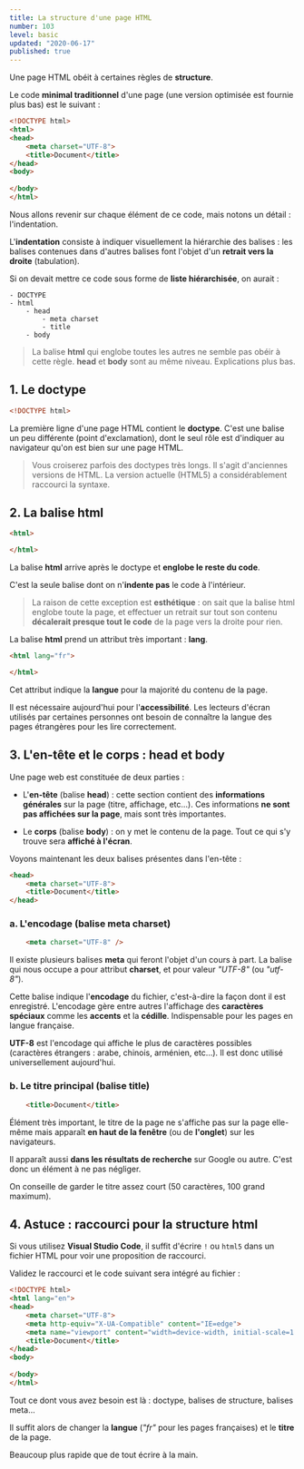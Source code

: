 ```yaml
---
title: La structure d'une page HTML
number: 103
level: basic
updated: "2020-06-17"
published: true
---
```


Une page HTML obéit à certaines règles de **structure**.

Le code **minimal traditionnel** d'une page (une version optimisée est fournie plus bas) est le suivant :

```html
<!DOCTYPE html>
<html>
<head>
    <meta charset="UTF-8">
    <title>Document</title>
</head>
<body>
    
</body>
</html>
```

Nous allons revenir sur chaque élément de ce code, mais notons un détail : l'indentation.

L'**indentation** consiste à indiquer visuellement la hiérarchie des balises : les balises contenues dans d'autres balises font l'objet d'un **retrait vers la droite** (tabulation).

Si on devait mettre ce code sous forme de **liste hiérarchisée**, on aurait :

```
- DOCTYPE
- html
    - head
        - meta charset
        - title
    - body
```

> La balise **html** qui englobe toutes les autres ne semble pas obéir à cette règle. **head** et **body** sont au même niveau. Explications plus bas.


## 1. Le doctype

```html
<!DOCTYPE html>
```

La première ligne d'une page HTML contient le **doctype**. C'est une balise un peu différente (point d'exclamation), dont le seul rôle est d'indiquer au navigateur qu'on est bien sur une page HTML.

> Vous croiserez parfois des doctypes très longs. Il s'agit d'anciennes versions de HTML. La version actuelle (HTML5) a considérablement raccourci la syntaxe.


## 2. La balise html

```html
<html>

</html>
```

La balise **html** arrive après le doctype et **englobe le reste du code**.

C'est la seule balise dont on n'**indente pas** le code à l'intérieur.

> La raison de cette exception est **esthétique** : on sait que la balise html englobe toute la page, et effectuer un retrait sur tout son contenu **décalerait presque tout le code** de la page vers la droite pour rien.

La balise **html** prend un attribut très important : **lang**.

```html
<html lang="fr">

</html>
```

Cet attribut indique la **langue** pour la majorité du contenu de la page.

Il est nécessaire aujourd'hui pour l'**accessibilité**. Les lecteurs d'écran utilisés par certaines personnes ont besoin de connaître la langue des pages étrangères pour les lire correctement.


## 3. L'en-tête et le corps : head et body

Une page web est constituée de deux parties :

- L'**en-tête** (balise **head**) : cette section contient des **informations générales** sur la page (titre, affichage, etc...). Ces informations **ne sont pas affichées sur la page**, mais sont très importantes.

- Le **corps** (balise **body**) : on y met le contenu de la page. Tout ce qui s'y trouve sera **affiché à l'écran**.

Voyons maintenant les deux balises présentes dans l'en-tête :

```html
<head>
    <meta charset="UTF-8">
    <title>Document</title>
</head>
```

### a. L'encodage (balise meta charset)

```html
    <meta charset="UTF-8" />
```

Il existe plusieurs balises **meta** qui feront l'objet d'un cours à part. La balise qui nous occupe a pour attribut **charset**, et pour valeur _"UTF-8"_ (ou _"utf-8"_).

Cette balise indique l'**encodage** du fichier, c'est-à-dire la façon dont il est enregistré. L'encodage gère entre autres l'affichage des **caractères spéciaux** comme les **accents** et la **cédille**. Indispensable pour les pages en langue française.

**UTF-8** est l'encodage qui affiche le plus de caractères possibles (caractères étrangers : arabe, chinois, arménien, etc...). Il est donc utilisé universellement aujourd'hui.


### b. Le titre principal (balise title)

```html
    <title>Document</title>
```

Élément très important, le titre de la page ne s'affiche pas sur la page elle-même mais apparaît **en haut de la fenêtre** (ou de **l'onglet**) sur les navigateurs.

Il apparaît aussi **dans les résultats de recherche** sur Google ou autre. C'est donc un élément à ne pas négliger.

On conseille de garder le titre assez court (50 caractères, 100 grand maximum).


## 4. Astuce : raccourci pour la structure html

Si vous utilisez **Visual Studio Code**, il suffit d'écrire `!` ou `html5` dans un fichier HTML pour voir une proposition de raccourci.

Validez le raccourci et le code suivant sera intégré au fichier :

```html
<!DOCTYPE html>
<html lang="en">
<head>
    <meta charset="UTF-8">
    <meta http-equiv="X-UA-Compatible" content="IE=edge">
    <meta name="viewport" content="width=device-width, initial-scale=1.0">
    <title>Document</title>
</head>
<body>
    
</body>
</html>
```

Tout ce dont vous avez besoin est là : doctype, balises de structure, balises meta...

Il suffit alors de changer la **langue** (_"fr"_ pour les pages françaises) et le **titre** de la page.

Beaucoup plus rapide que de tout écrire à la main.
